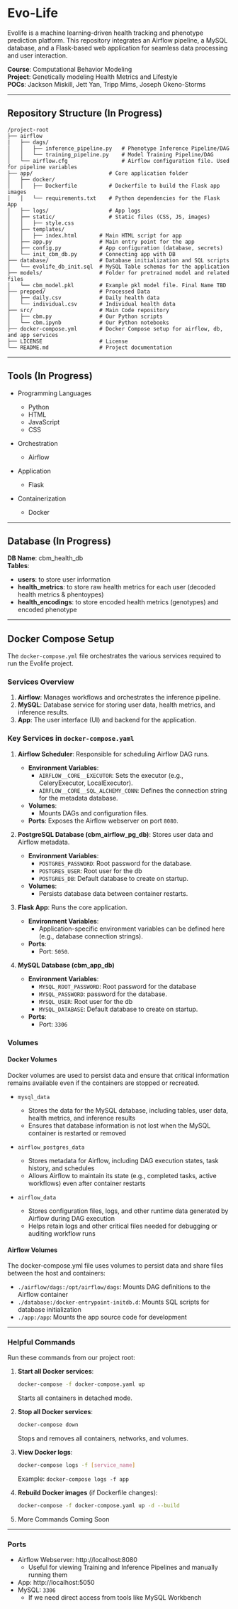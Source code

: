 # Evo-Life

Evolife is a machine learning-driven health tracking and phenotype prediction platform. This repository integrates an Airflow pipeline, a MySQL database, and a Flask-based web application for seamless data processing and user interaction.

**Course**: Computational Behavior Modeling \
**Project**: Genetically modeling Health Metrics and Lifestyle \
**POCs**: Jackson Miskill, Jett Yan, Tripp Mims, Joseph Okeno-Storms


---
## Repository Structure (In Progress)

```plaintext
/project-root
├── airflow
|   ├── dags/
│   │   ├── inference_pipeline.py   # Phenotype Inference Pipeline/DAG
│   │   └── training_pipeline.py    # Model Training Pipeline/DAG
│   └── airflow.cfg                 # Airflow configuration file. Used for pipeline variables
├── app/                        # Core application folder
│   ├── docker/              
│   │   ├── Dockerfile          # Dockerfile to build the Flask app images
│   │   └── requirements.txt    # Python dependencies for the Flask App
│   ├── logs/                   # App logs
│   ├── static/                 # Static files (CSS, JS, images)
│   │   ├── style.css 
│   ├── templates/           
│   │   ├── index.html       # Main HTML script for app
│   ├── app.py               # Main entry point for the app
│   ├── config.py            # App configuration (database, secrets)
│   └── init_cbm_db.py       # Connecting app with DB
├── database/                # Database initialization and SQL scripts
│   └── evolife_db_init.sql  # MySQL Table schemas for the application
├── models/                  # Folder for pretrained model and related files
│   └── cbm_model.pkl        # Example pkl model file. Final Name TBD
├── prepped/                 # Processed Data
│   ├── daily.csv            # Daily health data 
│   └── individual.csv       # Individual health data
├── src/                     # Main Code repository
│   ├── cbm.py               # Our Python scripts
│   └── cbm.ipynb            # Our Python notebooks
├── docker-compose.yml       # Docker Compose setup for airflow, db, and app services
├── LICENSE                  # License
└── README.md                # Project documentation
```

---

## Tools (In Progress)

- Programming Languages
    - Python
    - HTML
    - JavaScript
    - CSS

- Orchestration
    - Airflow

- Application
    - Flask

- Containerization
    - Docker

---

## Database (In Progress)

**DB Name**: cbm_health_db \
**Tables**:
- **users**: to store user information
- **health_metrics**: to store raw health metrics for each user (decoded health metrics & phentoypes)
- **health_encodings**: to store encoded health metrics (genotypes) and encoded phenotype

---

## Docker Compose Setup

The `docker-compose.yml` file orchestrates the various services required to run the Evolife project.

### Services Overview
1. **Airflow**: Manages workflows and orchestrates the inference pipeline.
2. **MySQL**: Database service for storing user data, health metrics, and inference results.
3. **App**: The user interface (UI) and backend for the application.


### Key Services in `docker-compose.yaml`

1. **Airflow Scheduler**: Responsible for scheduling Airflow DAG runs.
   - **Environment Variables**:
     - `AIRFLOW__CORE__EXECUTOR`: Sets the executor (e.g., CeleryExecutor, LocalExecutor).
     - `AIRFLOW__CORE__SQL_ALCHEMY_CONN`: Defines the connection string for the metadata database.
   - **Volumes**:
     - Mounts DAGs and configuration files.
   - **Ports**: Exposes the Airflow webserver on port `8080`.

2. **PostgreSQL Database (cbm_airflow_pg_db)**: Stores user data and Airflow metadata.
   - **Environment Variables**:
     - `POSTGRES_PASSWORD`: Root password for the database.
     - `POSTGRES_USER`: Root user for the db
     - `POSTGRES_DB`: Default database to create on startup.
   - **Volumes**:
     - Persists database data between container restarts.

3. **Flask App**: Runs the core application.
   - **Environment Variables**:
     - Application-specific environment variables can be defined here (e.g., database connection strings).
   - **Ports**:
     - Port: `5050`.

4. **MySQL Database (cbm_app_db)**
    - **Environment Variables**:
        - `MYSQL_ROOT_PASSWORD`: Root password for the database
        - `MYSQL_PASSWORD`: password for the database.
        - `MYSQL_USER`: Root user for the db
        - `MYSQL_DATABASE`: Default database to create on startup.
    - **Ports**:
        - Port: `3306`


### Volumes

#### Docker Volumes
Docker volumes are used to persist data and ensure that critical information remains available even if the containers are stopped or recreated. 

- `mysql_data`
    - Stores the data for the MySQL database, including tables, user data, health metrics, and inference results
    - Ensures that database information is not lost when the MySQL container is restarted or removed

- `airflow_postgres_data`
    - Stores metadata for Airflow, including DAG execution states, task history, and schedules
    - Allows Airflow to maintain its state (e.g., completed tasks, active workflows) even after container restarts

- `airflow_data`
    - Stores configuration files, logs, and other runtime data generated by Airflow during DAG execution
    - Helps retain logs and other critical files needed for debugging or auditing workflow runs


#### Airflow Volumes 
The docker-compose.yml file uses volumes to persist data and share files between the host and containers:
- `./airflow/dags:/opt/airflow/dags`: Mounts DAG definitions to the Airflow container
- `./database:/docker-entrypoint-initdb.d`: Mounts SQL scripts for database initialization
- `./app:/app`: Mounts the app source code for development


---
### Helpful Commands
Run these commands from our project root:

1. **Start all Docker services**:
    ```bash
    docker-compose -f docker-compose.yaml up
    ```
    Starts all containers in detached mode.

2. **Stop all Docker services**:
    ```bash
    docker-compose down
    ```
    Stops and removes all containers, networks, and volumes.

3. **View Docker logs**:
    ```bash
    docker-compose logs -f [service_name]
    ```
    Example: `docker-compose logs -f app`

4. **Rebuild Docker images** (if Dockerfile changes):
    ```bash
    docker-compose -f docker-compose.yaml up -d --build
    ```

5. More Commands Coming Soon



---

### Ports

- Airflow Webserver: http://localhost:8080
    - Useful for viewing Training and Inference Pipelines and manually running them
- App: http://localhost:5050
- MySQL: `3306`
    - If we need direct access from tools like MySQL Workbench


